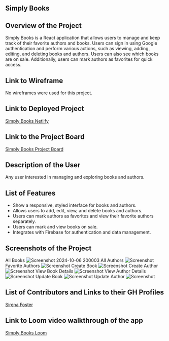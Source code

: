 ## Simply Books

## Overview of the Project
Simply Books is a React application that allows users to manage and keep track of their favorite authors and books. Users can sign in using Google authentication and perform various actions, such as viewing, adding, editing, and deleting books and authors. Users can also see which books are on sale. Additionally, users can mark authors as favorites for quick access.

## Link to Wireframe
No wireframes were used for this project.

## Link to Deployed Project
[Simply Books Netlify](https://sirenas-simply-books.netlify.app)

## Link to the Project Board
[Simply Books Project Board](https://github.com/users/sirenabailie/projects/1)

## Description of the User
Any user interested in managing and exploring books and authors.

## List of Features
* Show a responsive, styled interface for books and authors.
* Allows users to add, edit, view, and delete books and authors.
* Users can mark authors as favorites and view their favorite authors separately.
* Users can mark and view books on sale.
* Integrates with Firebase for authentication and data management.

## Screenshots of the Project
All Books
![Screenshot 2024-10-06 200003](https://github.com/user-attachments/assets/12930c47-df3a-4766-aa90-60efd1357e5b)
All Authors
![Screenshot](../styles/Images/authors.png)
Favorite Authors
![Screenshot](../styles/Images/favAuthors.png)
Create Book
![Screenshot](../styles/Images/createBook.png)
Create Author
![Screenshot](../styles/Images/createAuthor.png)
View Book Details
![Screenshot](../styles/Images/bookDetails.png)
View Author Details
![Screenshot](../styles/Images/authorDetails.png)
Update Book
![Screenshot](../styles/Images/createBook.png)
Update Author
![Screenshot](../styles/Images/updateAuthor.png)


## List of Contributors and Links to their GH Profiles
[Sirena Foster](https://github.com/sirenabailie)

## Link to Loom video walkthrough of the app
[Simply Books Loom](https://www.loom.com/share/example-video) <!-- Replace with your Loom video link -->

